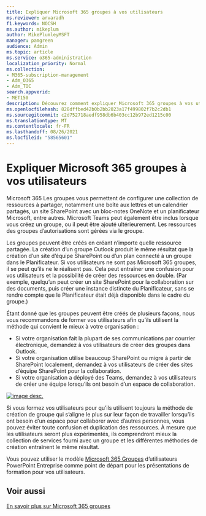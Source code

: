 ```yaml
---
title: Expliquer Microsoft 365 groupes à vos utilisateurs
ms.reviewer: arvaradh
f1.keywords: NOCSH
ms.author: mikeplum
author: MikePlumleyMSFT
manager: pamgreen
audience: Admin
ms.topic: article
ms.service: o365-administration
localization_priority: Normal
ms.collection:
- M365-subscription-management
- Adm_O365
- Adm_TOC
search.appverid:
- MET150
description: Découvrez comment expliquer Microsoft 365 groupes à vos utilisateurs.
ms.openlocfilehash: 828dffbed42b0b2bb2023a17f499802f7b2c2db1
ms.sourcegitcommit: c2d752718aedf958db6b403cc12b972ed1215c00
ms.translationtype: MT
ms.contentlocale: fr-FR
ms.lasthandoff: 08/26/2021
ms.locfileid: "58565601"
---
```

# <a name="explaining-microsoft-365-groups-to-your-users"></a>Expliquer Microsoft 365 groupes à vos utilisateurs

Microsoft 365 Les groupes vous permettent de configurer une collection de ressources à partager, notamment une boîte aux lettres et un calendrier partagés, un site SharePoint avec un bloc-notes OneNote et un planificateur Microsoft, entre autres. Microsoft Teams peut également être inclus lorsque vous créez un groupe, ou il peut être ajouté ultérieurement. Les ressources des groupes d’autorisations sont gérées via le groupe.

Les groupes peuvent être créés en créant n’importe quelle ressource partagée. La création d’un groupe Outlook produit le même résultat que la création d’un site d’équipe SharePoint ou d’un plan connecté à un groupe dans le Planificateur. Si vos utilisateurs ne sont pas Microsoft 365 groupes, il se peut qu’ils ne le réalisent pas. Cela peut entraîner une confusion pour vos utilisateurs et la possibilité de créer des ressources en double. (Par exemple, quelqu’un peut créer un site SharePoint pour la collaboration sur des documents, puis créer une instance distincte du Planificateur, sans se rendre compte que le Planificateur était déjà disponible dans le cadre du groupe.)

Étant donné que les groupes peuvent être créés de plusieurs façons, nous vous recommandons de former vos utilisateurs afin qu’ils utilisent la méthode qui convient le mieux à votre organisation :

- Si votre organisation fait la plupart de ses communications par courrier électronique, demandez à vos utilisateurs de créer des groupes dans Outlook.
- Si votre organisation utilise beaucoup SharePoint ou migre à partir de SharePoint localement, demandez à vos utilisateurs de créer des sites d’équipe SharePoint pour la collaboration.
- Si votre organisation a déployé des Teams, demandez à vos utilisateurs de créer une équipe lorsqu’ils ont besoin d’un espace de collaboration.

[![image desc. ](../../media/03.png)](../../media/03.png#lightbox)

Si vous formez vos utilisateurs pour qu’ils utilisent toujours la méthode de création de groupe qui s’aligne le plus sur leur façon de travailler lorsqu’ils ont besoin d’un espace pour collaborer avec d’autres personnes, vous pouvez éviter toute confusion et duplication des ressources. À mesure que les utilisateurs seront plus expérimentés, ils comprendront mieux la collection de services fourni avec un groupe et les différentes méthodes de création entraînent le même résultat.

Vous pouvez utiliser le modèle [Microsoft 365 Groupes](https://www.microsoft.com/download/details.aspx?id=102396) d’utilisateurs PowerPoint Entreprise comme point de départ pour les présentations de formation pour vos utilisateurs.

## <a name="related-topics"></a>Voir aussi

[En savoir plus sur Microsoft 365 groupes](https://support.microsoft.com/office/b565caa1-5c40-40ef-9915-60fdb2d97fa2)
